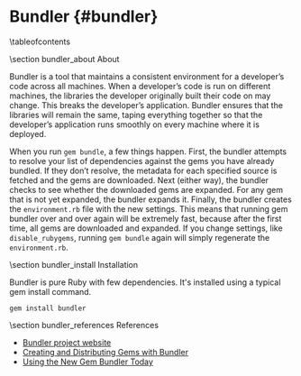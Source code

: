 Bundler    {#bundler}
=======

\tableofcontents

\section bundler_about About

Bundler is a tool that maintains a consistent environment for a developer’s code
across all machines. When a developer’s code is run on different machines, the
libraries the developer originally built their code on may change. This breaks
the developer’s application. Bundler ensures that the libraries will remain the
same, taping everything together so that the developer’s application runs smoothly
on every machine where it is deployed.

When you run `gem bundle`, a few things happen. First, the bundler attempts to
resolve your list of dependencies against the gems you have already bundled. If
they don’t resolve, the metadata for each specified source is fetched and the
gems are downloaded. Next (either way), the bundler checks to see whether the
downloaded gems are expanded. For any gem that is not yet expanded, the bundler
expands it. Finally, the bundler creates the `environment.rb` file with the new
settings. This means that running gem bundler over and over again will be
extremely fast, because after the first time, all gems are downloaded and
expanded. If you change settings, like `disable_rubygems`, running `gem bundle`
again will simply regenerate the `environment.rb`.

\section bundler_install Installation

Bundler is pure Ruby with few dependencies. It's installed using a typical gem install command.

~~~~
gem install bundler
~~~~

\section bundler_references References

* [Bundler project website](http://gembundler.com)
* [Creating and Distributing Gems with Bundler](http://ruby.about.com/od/advancedruby/ss/Creating-And-Distributing-Gems-With-Bundler.htm)
* [Using the New Gem Bundler Today](http://yehudakatz.com/2009/11/03/using-the-new-gem-bundler-today)
